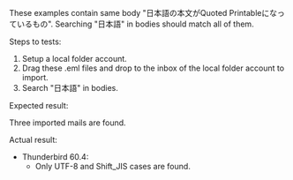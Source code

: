 These examples contain same body "日本語の本文がQuoted Printableになっているもの".
Searching "日本語" in bodies should match all of them.

Steps to tests:

 1. Setup a local folder account.
 2. Drag these .eml files and drop to the inbox of the local folder account to import.
 3. Search "日本語" in bodies.

Expected result:

Three imported mails are found.

Actual result:

 * Thunderbird 60.4:
   - Only UTF-8 and Shift_JIS cases are found.

